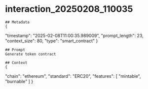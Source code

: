 # interaction_20250208_110035

    ## Metadata
    {
  "timestamp": "2025-02-08T11:00:35.989009",
  "prompt_length": 23,
  "context_size": 80,
  "type": "smart_contract"
}

    ## Prompt
    Generate token contract

    ## Context
    {
  "chain": "ethereum",
  "standard": "ERC20",
  "features": [
    "mintable",
    "burnable"
  ]
}
    